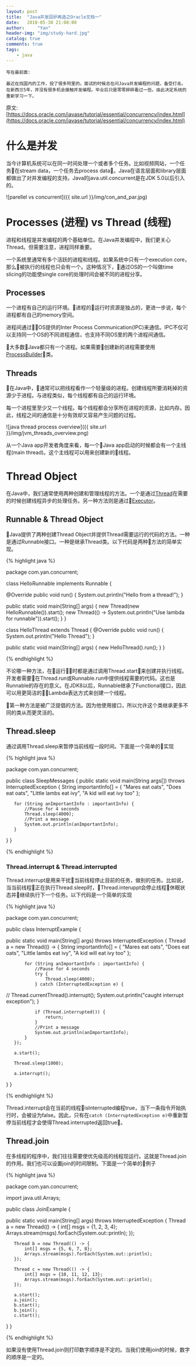 ```yaml
---
layout: post
title:  "Java并发回炉再造之Oracle文档一"
date:   2018-05-30 21:08:00
author:     "Yan"
header-img: "img/study-hard.jpg"
catalog: true
comments: true
tags:
    - java
---
```


```
写在最前面:

最近在找国内的工作，投了很多阿里的。面试的时候总在问Java并发编程的问题，备受打击。
在新西兰5年，并没有很多机会接触并发编程。毕业后只是零零碎碎看过一些。由此决定系统的重新学习一下。
```

原文: [https://docs.oracle.com/javase/tutorial/essential/concurrency/index.html](https://docs.oracle.com/javase/tutorial/essential/concurrency/index.html)

# 什么是并发

当今计算机系统可以在同一时间处理一个或者多个任务。比如视频网站，一个任务在stream data，一个任务去process data。Java在语言层面和library层面都做出了对并发编程的支持。Java的java.util.concurrent是在JDK 5.0以后引入的。

![parellel vs concurrent]({{ site.url }}/img/con_and_par.jpg)

# Processes (进程) vs Thread (线程)

进程和线程是并发编程的两个基础单位。在Java并发编程中，我们更关心Thread。但需要注意，进程同样重要。

一个系统里通常有多个活跃的进程和线程。如果系统中只有一个execution core，那么被执行的线程也只会有一个。这种情况下，通过OS的一个叫做time slicing的功能使single core的处理时间会被不同的进程分享。

## Processes

一个进程有自己的运行环境。进程的运行时资源是独占的，更进一步说，每个进程都有自己的memory空间。

进程间通过OS提供的Inter Process Communication(IPC)来通信。IPC不仅可以支持同一个OS的不同进程通信，也支持不同OS里的两个进程间通信。

大多数Java都只有一个进程。如果需要创建新的进程需要使用[ProcessBuilder](https://docs.oracle.com/javase/9/docs/api/java/lang/class-use/ProcessBuilder.html)类。

## Threads

在Java中，通常可以把线程看作一个轻量级的进程。创建线程所要消耗掉的资源少于进程。与进程类似，每个线程都有自己的运行环境。

每一个进程里至少又一个线程。每个线程都会分享所在进程的资源，比如内存。因此，线程之间的通信是十分有效却又容易产生问题的过程。

![java thread process overview]({{ site.url }}/img/jvm_threads_overview.png)


从一个Java app开发者角度来看，每一个Java app启动的时候都会有一个主线程(main thread)。这个主线程可以用来创建新的线程。

# Thread Object 

在Java中，我们通常使用两种创建和管理线程的方法。一个是通过[Thread](https://docs.oracle.com/javase/8/docs/api/java/lang/Thread.html)在需要的时候创建线程异步的处理任务。另一种方法则是通过[Executor](https://docs.oracle.com/javase/8/docs/api/java/util/concurrent/Executor.html)。

## Runnable & Thread Object

Java提供了两种创建Thread Object并提供Thread需要运行的代码的方法。一种是通过Runnable接口。一种是继承Thread类。以下代码是两种方法的简单实现。

{% highlight java %}

package com.yan.concurrent;

class HelloRunnable implements Runnable {

   @Override
   public void run() {
       System.out.println("Hello from a thread!");
   }

   public static void main(String[] args) {
       new Thread(new HelloRunnable()).start();
       new Thread(() -> System.out.println("Use lambda for runnable")).start();
   }
}

class HelloThread extends Thread {
   @Override
   public void run() {
       System.out.println("Hello Thread");
   }

   public static void main(String[] args) {
       new HelloThread().run();
   }
}

{% endhighlight %}

不论哪一种方法，在运行时都是通过调用Thread.start来创建并执行线程。开发者需要在Thread.run或Runnable.run中提供线程需要的代码。这也是Runnable的存在的意义。在JDK8以后，Runnable继承了Functional接口，因此可以用更简洁的Lambda表达方式来创建一个线程。

第一种方法是被广泛提倡的方法。因为他使用接口，所以允许这个类继承更多不同的类从而更灵活的。

## Thread.sleep

通过调用Thread.sleep来暂停当前线程一段时间。下面是一个简单的实现

{% highlight java %}

package com.yan.concurrent;

public class SleepMessages {
   public static void main(String args[])
           throws InterruptedException {
       String importantInfo[] = {
               "Mares eat oats",
               "Does eat oats",
               "Little lambs eat ivy",
               "A kid will eat ivy too"
       };

       for (String anImportantInfo : importantInfo) {
           //Pause for 4 seconds
           Thread.sleep(4000);
           //Print a message
           System.out.println(anImportantInfo);
       }
   }
}

{% endhighlight %}


### Thread.interrupt & Thread.interrupted

Thread.interrupt是用来干扰当前线程停止目前的任务，做别的任务。比如说，当当前线程正在执行Thread.sleep时，Thread.interuppt会停止线程休眠状态并继续执行下一个任务。以下代码是一个简单的实现

{% highlight java %}

package com.yan.concurrent;

public class InterruptExample {

   public static void main(String[] args) throws InterruptedException {
       Thread a = new Thread(() -> {
           String importantInfo[] = {
                   "Mares eat oats",
                   "Does eat oats",
                   "Little lambs eat ivy",
                   "A kid will eat ivy too"
           };

           for (String anImportantInfo : importantInfo) {
               //Pause for 4 seconds
               try {
                   Thread.sleep(4000);
               } catch (InterruptedException e) {
//                    Thread.currentThread().interrupt();
                   System.out.println("caught interrupt exception");
               }

               if (Thread.interrupted()) {
                   return;
               }
               //Print a message
               System.out.println(anImportantInfo);
           }
       });

       a.start();

       Thread.sleep(1000);

       a.interrupt();
   }
}

{% endhighlight %}

Thread.interrupt会在当前的线程isInterrupted编程true，当下一条指令开始执行时，会被设为false。因此，只有在`catch (InterruptedException e)`中重新暂停当前线程才会使得Thread.interrupted返回true。

## Thread.join

在多线程的程序中，我们往往需要使优先级高的线程现运行。这就是Thread.join的作用。我们也可以设置join的时间限制。下面是一个简单的例子

{% highlight java %}

package com.yan.concurrent;

import java.util.Arrays;

public class JoinExample {

   public static void main(String[] args) throws InterruptedException {
       Thread a = new Thread(() -> {
           int[] msgs = {1, 2, 3, 4};
           Arrays.stream(msgs).forEach(System.out::println);
       });

       Thread b = new Thread(() -> {
           int[] msgs = {5, 6, 7, 8};
           Arrays.stream(msgs).forEach(System.out::println);
       });

       Thread c = new Thread(() -> {
           int[] msgs = {10, 11, 12, 13};
           Arrays.stream(msgs).forEach(System.out::println);
       });

       a.start();
       a.join();
       b.start();
       b.join();
       c.start();
   }
}

{% endhighlight %}

如果没有使用Thread.join则打印数字顺序是不定的。当我们使用join的时候，数字的顺序是一定的。